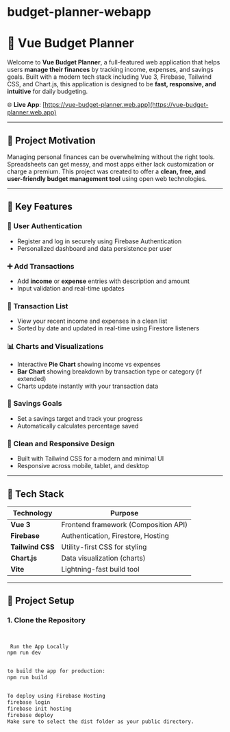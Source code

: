 # budget-planner-webapp
# 💸 Vue Budget Planner

Welcome to **Vue Budget Planner**, a full-featured web application that helps users **manage their finances** by tracking income, expenses, and savings goals. Built with a modern tech stack including Vue 3, Firebase, Tailwind CSS, and Chart.js, this application is designed to be **fast, responsive, and intuitive** for daily budgeting.

🌐 **Live App**: [https://vue-budget-planner.web.app](https://vue-budget-planner.web.app)

---

## 🎯 Project Motivation

Managing personal finances can be overwhelming without the right tools. Spreadsheets can get messy, and most apps either lack customization or charge a premium. This project was created to offer a **clean, free, and user-friendly budget management tool** using open web technologies.

---

## 🧩 Key Features

### 🔐 User Authentication
- Register and log in securely using Firebase Authentication
- Personalized dashboard and data persistence per user

### ➕ Add Transactions
- Add **income** or **expense** entries with description and amount
- Input validation and real-time updates

### 🧾 Transaction List
- View your recent income and expenses in a clean list
- Sorted by date and updated in real-time using Firestore listeners

### 📊 Charts and Visualizations
- Interactive **Pie Chart** showing income vs expenses
- **Bar Chart** showing breakdown by transaction type or category (if extended)
- Charts update instantly with your transaction data

### 🎯 Savings Goals
- Set a savings target and track your progress
- Automatically calculates percentage saved

### 💅 Clean and Responsive Design
- Built with Tailwind CSS for a modern and minimal UI
- Responsive across mobile, tablet, and desktop

---

## 🧪 Tech Stack

| Technology       | Purpose                            |
|------------------|------------------------------------|
| **Vue 3**        | Frontend framework (Composition API) |
| **Firebase**     | Authentication, Firestore, Hosting |
| **Tailwind CSS** | Utility-first CSS for styling      |
| **Chart.js**     | Data visualization (charts)        |
| **Vite**         | Lightning-fast build tool          |

---

## 🔧 Project Setup

### 1. Clone the Repository

```bash


 Run the App Locally
npm run dev


to build the app for production:
npm run build


To deploy using Firebase Hosting
firebase login
firebase init hosting
firebase deploy
Make sure to select the dist folder as your public directory.
